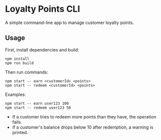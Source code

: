 # Loyalty Points CLI

A simple command-line app to manage customer loyalty points.

## Usage

First, install dependencies and build:

```
npm install
npm run build
```

Then run commands:

```
npm start -- earn <customerId> <points>
npm start -- redeem <customerId> <points>
```

Examples:

```
npm start -- earn user123 100
npm start -- redeem user123 50
```

- If a customer tries to redeem more points than they have, the operation fails.
- If a customer's balance drops below 10 after redemption, a warning is printed. 
